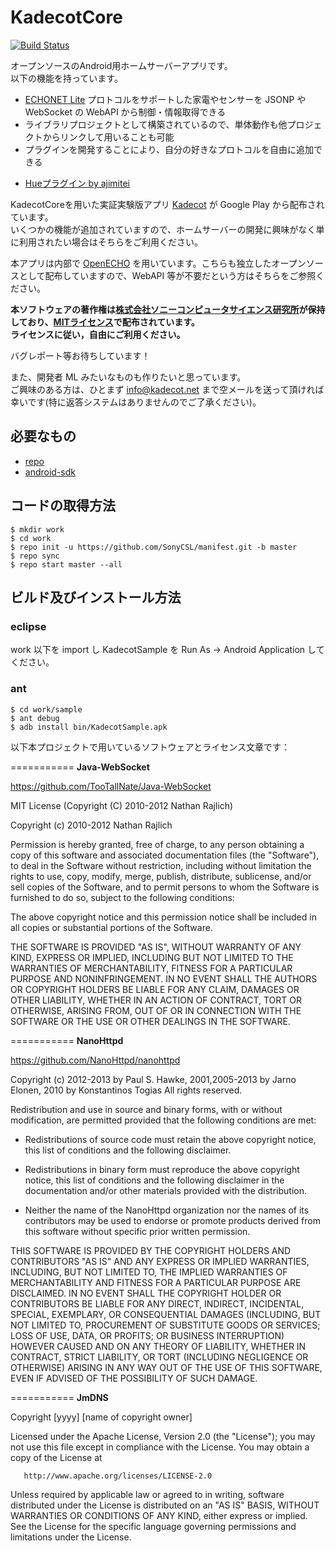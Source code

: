 KadecotCore
===========

[![Build Status](https://travis-ci.org/SonyCSL/KadecotCore.svg?branch=master)](https://travis-ci.org/SonyCSL/KadecotCore)

オープンソースのAndroid用ホームサーバーアプリです。  
以下の機能を持っています。  

* [ECHONET Lite][] プロトコルをサポートした家電やセンサーを JSONP や WebSocket の WebAPI から制御・情報取得できる  
* ライブラリプロジェクトとして構築されているので、単体動作も他プロジェクトからリンクして用いることも可能  
* プラグインを開発することにより、自分の好きなプロトコルを自由に追加できる
- [Hueプラグイン by ajimitei](https://github.com/ajimitei/huePlugin)

KadecotCoreを用いた実証実験版アプリ [Kadecot][] が Google Play から配布されています。  
いくつかの機能が追加されていますので、ホームサーバーの開発に興味がなく単に利用されたい場合はそちらをご利用ください。  

本アプリは内部で [OpenECHO][] を用いています。こちらも独立したオープンソースとして配布していますので、WebAPI 等が不要だという方はそちらをご参照ください。  

**本ソフトウェアの著作権は[株式会社ソニーコンピュータサイエンス研究所][]が保持しており、[MITライセンス][]で配布されています。**  
**ライセンスに従い，自由にご利用ください。**

バグレポート等お待ちしています！  

また、開発者 ML みたいなものも作りたいと思っています。  
ご興味のある方は、ひとまず info@kadecot.net まで空メールを送って頂ければ幸いです(特に返答システムはありませんのでご了承ください)。  

## 必要なもの

* [repo](https://source.android.com/source/using-repo.html)
* [android-sdk](http://developer.android.com/sdk/index.html)


## コードの取得方法

    $ mkdir work
    $ cd work
    $ repo init -u https://github.com/SonyCSL/manifest.git -b master
    $ repo sync
    $ repo start master --all


## ビルド及びインストール方法

### eclipse

work 以下を import し KadecotSample を Run As -> Android Application してください。

### ant

    $ cd work/sample
    $ ant debug
    $ adb install bin/KadecotSample.apk


以下本プロジェクトで用いているソフトウェアとライセンス文章です：

===========
**Java-WebSocket**

https://github.com/TooTallNate/Java-WebSocket


MIT License (Copyright (C) 2010-2012 Nathan Rajlich)

Copyright (c) 2010-2012 Nathan Rajlich

 Permission is hereby granted, free of charge, to any person obtaining a copy of this software and associated documentation files (the "Software"), to deal in the Software without restriction, including without limitation the rights to use, copy, modify, merge, publish, distribute, sublicense, and/or sell copies of the Software, and to permit persons to whom the Software is furnished to do so, subject to the following conditions:

 The above copyright notice and this permission notice shall be included in all copies or substantial portions of the Software.

 THE SOFTWARE IS PROVIDED "AS IS", WITHOUT WARRANTY OF ANY KIND, EXPRESS OR IMPLIED, INCLUDING BUT NOT LIMITED TO THE WARRANTIES OF MERCHANTABILITY, FITNESS FOR A PARTICULAR PURPOSE AND NONINFRINGEMENT. IN NO EVENT SHALL THE AUTHORS OR COPYRIGHT HOLDERS BE LIABLE FOR ANY CLAIM, DAMAGES OR OTHER LIABILITY, WHETHER IN AN ACTION OF CONTRACT, TORT OR OTHERWISE, ARISING FROM, OUT OF OR IN CONNECTION WITH THE SOFTWARE OR THE USE OR OTHER DEALINGS IN THE SOFTWARE.

===========
**NanoHttpd**

https://github.com/NanoHttpd/nanohttpd


Copyright (c) 2012-2013 by Paul S. Hawke, 2001,2005-2013 by Jarno Elonen, 2010 by Konstantinos Togias
All rights reserved.

Redistribution and use in source and binary forms, with or without modification, are permitted provided that the following conditions are met:

* Redistributions of source code must retain the above copyright notice, this list of conditions and the following disclaimer.

* Redistributions in binary form must reproduce the above copyright notice, this list of conditions and the following disclaimer in the documentation and/or other materials provided with the distribution.

* Neither the name of the NanoHttpd organization nor the names of its contributors may be used to endorse or promote products derived from this software without specific prior written permission.

THIS SOFTWARE IS PROVIDED BY THE COPYRIGHT HOLDERS AND CONTRIBUTORS "AS IS" AND ANY EXPRESS OR IMPLIED WARRANTIES, INCLUDING, BUT NOT LIMITED TO, THE IMPLIED WARRANTIES OF MERCHANTABILITY AND FITNESS FOR A PARTICULAR PURPOSE ARE DISCLAIMED. IN NO EVENT SHALL THE COPYRIGHT HOLDER OR CONTRIBUTORS BE LIABLE FOR ANY DIRECT, INDIRECT, INCIDENTAL, SPECIAL, EXEMPLARY, OR CONSEQUENTIAL DAMAGES (INCLUDING, BUT NOT LIMITED TO, PROCUREMENT OF SUBSTITUTE GOODS OR SERVICES; LOSS OF USE, DATA, OR PROFITS; OR BUSINESS INTERRUPTION) HOWEVER CAUSED AND ON ANY THEORY OF LIABILITY, WHETHER IN CONTRACT, STRICT LIABILITY, OR TORT (INCLUDING NEGLIGENCE OR OTHERWISE) ARISING IN ANY WAY OUT OF THE USE OF THIS SOFTWARE, EVEN IF ADVISED OF THE POSSIBILITY OF SUCH DAMAGE.


===========
**JmDNS**

   Copyright [yyyy] [name of copyright owner]

   Licensed under the Apache License, Version 2.0 (the "License");
   you may not use this file except in compliance with the License.
   You may obtain a copy of the License at

       http://www.apache.org/licenses/LICENSE-2.0

   Unless required by applicable law or agreed to in writing, software
   distributed under the License is distributed on an "AS IS" BASIS,
   WITHOUT WARRANTIES OR CONDITIONS OF ANY KIND, either express or implied.
   See the License for the specific language governing permissions and
   limitations under the License.

[ECHONET Lite]: http://www.echonet.gr.jp/ "ECHONET Lite"
[Kadecot]: http://kadecot.net/ "Kadecot"
[OpenECHO]: https://github.com/SonyCSL/OpenECHO "OpenECHO"
[株式会社ソニーコンピュータサイエンス研究所]: http://www.sonycsl.co.jp/ "株式会社ソニーコンピュータサイエンス研究所"
[MITライセンス]: http://opensource.org/licenses/mit-license.php "MITライセンス"
